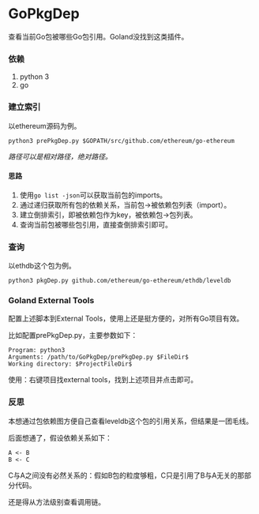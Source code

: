 # GoPkgDep

查看当前Go包被哪些Go包引用。Goland没找到这类插件。

### 依赖

1. python 3
2. go

### 建立索引

以ethereum源码为例。

```
python3 prePkgDep.py $GOPATH/src/github.com/ethereum/go-ethereum
```

*路径可以是相对路径，绝对路径。*

#### 思路

1. 使用`go list -json`可以获取当前包的imports。
2. 通过递归获取所有包的依赖关系，当前包->被依赖包列表（import）。
3. 建立倒排索引，即被依赖包作为key，被依赖包->包列表。
4. 查询当前包被哪些包引用，直接查倒排索引即可。

### 查询

以ethdb这个包为例。

```
python3 pkgDep.py github.com/ethereum/go-ethereum/ethdb/leveldb
```

### Goland External Tools

配置上述脚本到External Tools，使用上还是挺方便的，对所有Go项目有效。

比如配置prePkgDep.py，主要参数如下：

```
Program: python3
Arguments: /path/to/GoPkgDep/prePkgDep.py $FileDir$
Working directory: $ProjectFileDir$
```

使用：右键项目找external tools，找到上述项目并点击即可。

### 反思

本想通过包依赖图方便自己查看leveldb这个包的引用关系，但结果是一团毛线。

后面想通了，假设依赖关系如下：

```
A <- B
B <- C
```

C与A之间没有必然关系的：假如B包的粒度够粗，C只是引用了B与A无关的那部分代码。

还是得从方法级别查看调用链。
